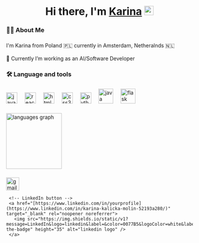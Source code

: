 <div align="center">
   <h1>Hi there, I'm <a href="https://hemant.codes">Karina</a> <img src="https://media.giphy.com/media/hvRJCLFzcasrR4ia7z/giphy.gif" width="25px"> </h1>
</div>

###
<div> 
   <h3 align="left">👩‍💻  About Me</h3>
   
   ###
   
   <p align="left">I'm Karina from Poland 🇵🇱 currently in Amsterdam, Netheralnds 🇳🇱<br><br> 🔭 Currently I’m working as an AI/Software Developer<br></p>
   
   ###
   
   <h3 align="left">🛠 Language and tools</h3>
   
   ###
   
   <div align="left">
     <img src="https://cdn.jsdelivr.net/gh/devicons/devicon/icons/javascript/javascript-original.svg" height="30" alt="javascript logo"  />
     <img width="12" />
     <img src="https://cdn.jsdelivr.net/gh/devicons/devicon/icons/react/react-original.svg" height="30" alt="react logo"  />
     <img width="12" />
     <img src="https://cdn.jsdelivr.net/gh/devicons/devicon/icons/html5/html5-original.svg" height="30" alt="html5 logo"  />
     <img width="12" />
     <img src="https://cdn.jsdelivr.net/gh/devicons/devicon/icons/css3/css3-original.svg" height="30" alt="css3 logo"  />
     <img width="12" />
     <img src="https://cdn.jsdelivr.net/gh/devicons/devicon/icons/python/python-original.svg" height="30" alt="python logo"  />
     <img width="12" />
     <img src="https://cdn.jsdelivr.net/gh/devicons/devicon/icons/java/java-original-wordmark.svg" height="40" alt="java logo" />
     <img width="12" />
     <img src="https://cdn.jsdelivr.net/gh/devicons/devicon/icons/flask/flask-original-wordmark.svg" height="40" alt="flask logo" />
     <img width="12" />
   </div>
   
   ###
    
   <div align="left">
     <img src="https://github-readme-stats.vercel.app/api/top-langs?username=KarinaKKarinaK&locale=en&hide_title=false&layout=compact&card_width=320&langs_count=5&theme=dracula&hide_border=false" height="150" alt="languages graph"  />
   </div>
   
   ###
   
   <div align="left">
     <!-- Gmail button -->
     <a href="mailto:karinakalicka@gmail.com" target="_blank" rel="noopener noreferrer">
       <img src="https://img.shields.io/static/v1?message=Gmail&logo=gmail&label=&color=D14836&logoColor=white&labelColor=&style=for-the-badge" height="35" alt="gmail logo" />
     </a>
   
     <!-- LinkedIn button -->
     <a href="[https://www.linkedin.com/in/yourprofile](https://www.linkedin.com/in/karina-kalicka-molin-52193a280/)" target="_blank" rel="noopener noreferrer">
       <img src="https://img.shields.io/static/v1?message=LinkedIn&logo=linkedin&label=&color=0077B5&logoColor=white&labelColor=&style=for-the-badge" height="35" alt="linkedin logo" />
     </a>
   </div>
   
   
   ###
</div>

<!--
<br clear="both">

<img src="https://raw.githubusercontent.com/KarinaKKarinaK/KarinaKKarinaK/output/snake.svg" alt="Snake animation" />
###
-->
